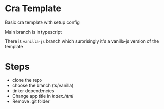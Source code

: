 # Cra Template

Basic cra template with setup config  

Main branch is in typescript  

There is `vanilla-js` branch which surprisingly it's a vanilla-js version of the template  

# Steps

- clone the repo
- choose the branch (ts/vanilla)
- tinker dependencies
- Change app title in _index.html_
- Remove .git folder
